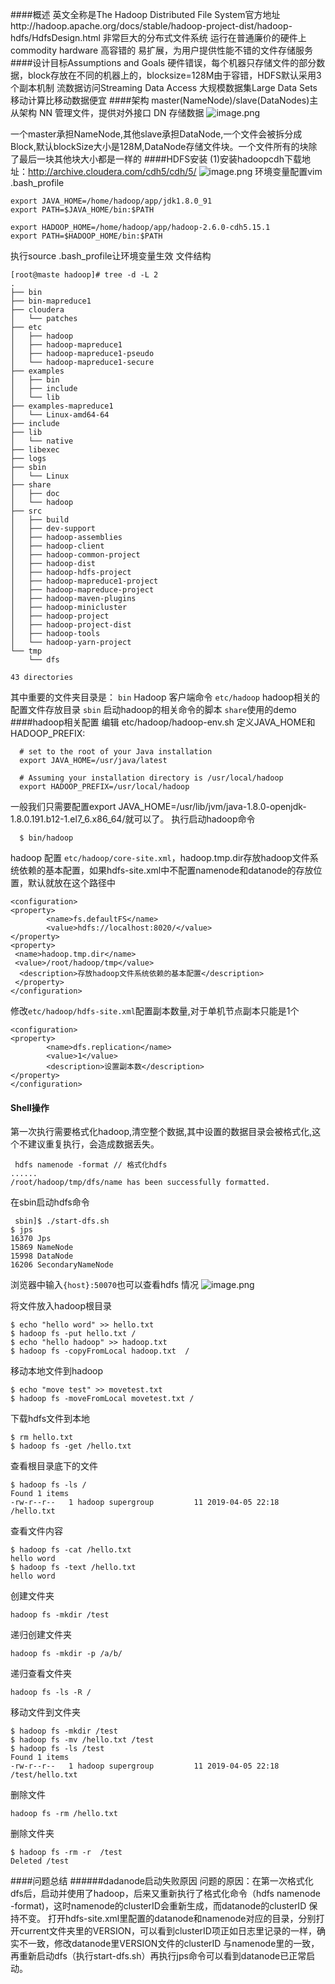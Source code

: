 ####概述
英文全称是The Hadoop Distributed File System官方地址http://hadoop.apache.org/docs/stable/hadoop-project-dist/hadoop-hdfs/HdfsDesign.html
非常巨大的分布式文件系统
运行在普通廉价的硬件上commodity hardware
高容错的
易扩展，为用户提供性能不错的文件存储服务
####设计目标Assumptions and Goals
硬件错误，每个机器只存储文件的部分数据，block存放在不同的机器上的，blocksize=128M由于容错，HDFS默认采用3个副本机制
流数据访问Streaming Data Access
大规模数据集Large Data Sets
移动计算比移动数据便宜
####架构
master(NameNode)/slave(DataNodes)主从架构
NN 管理文件，提供对外接口
DN 存储数据
![image.png](https://upload-images.jianshu.io/upload_images/143845-364cd4ae337a3190.png?imageMogr2/auto-orient/strip%7CimageView2/2/w/1240)

一个master承担NameNode,其他slave承担DataNode,一个文件会被拆分成Block,默认blockSize大小是128M,DataNode存储文件块。一个文件所有的块除了最后一块其他块大小都是一样的
####HDFS安装
(1)安装hadoopcdh下载地址：http://archive.cloudera.com/cdh5/cdh/5/
![image.png](https://upload-images.jianshu.io/upload_images/143845-2c680c85b2a1e351.png?imageMogr2/auto-orient/strip%7CimageView2/2/w/1240)
环境变量配置vim .bash_profile
```
export JAVA_HOME=/home/hadoop/app/jdk1.8.0_91
export PATH=$JAVA_HOME/bin:$PATH

export HADOOP_HOME=/home/hadoop/app/hadoop-2.6.0-cdh5.15.1
export PATH=$HADOOP_HOME/bin:$PATH
```
执行source .bash_profile让环境变量生效
文件结构
```
[root@maste hadoop]# tree -d -L 2
.
├── bin
├── bin-mapreduce1
├── cloudera
│   └── patches
├── etc
│   ├── hadoop
│   ├── hadoop-mapreduce1
│   ├── hadoop-mapreduce1-pseudo
│   └── hadoop-mapreduce1-secure
├── examples
│   ├── bin
│   ├── include
│   └── lib
├── examples-mapreduce1
│   └── Linux-amd64-64
├── include
├── lib
│   └── native
├── libexec
├── logs
├── sbin
│   └── Linux
├── share
│   ├── doc
│   └── hadoop
├── src
│   ├── build
│   ├── dev-support
│   ├── hadoop-assemblies
│   ├── hadoop-client
│   ├── hadoop-common-project
│   ├── hadoop-dist
│   ├── hadoop-hdfs-project
│   ├── hadoop-mapreduce1-project
│   ├── hadoop-mapreduce-project
│   ├── hadoop-maven-plugins
│   ├── hadoop-minicluster
│   ├── hadoop-project
│   ├── hadoop-project-dist
│   ├── hadoop-tools
│   └── hadoop-yarn-project
└── tmp
    └── dfs

43 directories
```
其中重要的文件夹目录是：
`bin` Hadoop 客户端命令
`etc/hadoop` hadoop相关的配置文件存放目录
`sbin` 启动hadoop的相关命令的脚本
`share`使用的demo
####hadoop相关配置
编辑 etc/hadoop/hadoop-env.sh 定义JAVA_HOME和HADOOP_PREFIX:
```
  # set to the root of your Java installation
  export JAVA_HOME=/usr/java/latest

  # Assuming your installation directory is /usr/local/hadoop
  export HADOOP_PREFIX=/usr/local/hadoop
```
一般我们只需要配置export JAVA_HOME=/usr/lib/jvm/java-1.8.0-openjdk-1.8.0.191.b12-1.el7_6.x86_64/就可以了。
执行启动hadoop命令
```
  $ bin/hadoop
```
hadoop 配置
`etc/hadoop/core-site.xml`，hadoop.tmp.dir存放hadoop文件系统依赖的基本配置，如果hdfs-site.xml中不配置namenode和datanode的存放位置，默认就放在这个路径中
```
<configuration>
<property>
        <name>fs.defaultFS</name>
        <value>hdfs://localhost:8020/</value>
</property>
<property>
 <name>hadoop.tmp.dir</name>
 <value>/root/hadoop/tmp</value>
  <description>存放hadoop文件系统依赖的基本配置</description>
 </property>
</configuration>
```
修改`etc/hadoop/hdfs-site.xml`配置副本数量,对于单机节点副本只能是1个
```
<configuration>
<property>
        <name>dfs.replication</name>
        <value>1</value>
        <description>设置副本数</description>
</property>
</configuration>
```
#### Shell操作
第一次执行需要格式化hadoop,清空整个数据,其中设置的数据目录会被格式化,这个不建议重复执行，会造成数据丢失。
```
 hdfs namenode -format // 格式化hdfs
......
/root/hadoop/tmp/dfs/name has been successfully formatted.
```
在sbin启动hdfs命令
```
 sbin]$ ./start-dfs.sh
$ jps
16370 Jps
15869 NameNode
15998 DataNode
16206 SecondaryNameNode
```
浏览器中输入`{host}:50070`也可以查看hdfs 情况
![image.png](https://upload-images.jianshu.io/upload_images/143845-7f282e8cd2246395.png?imageMogr2/auto-orient/strip%7CimageView2/2/w/1240)


将文件放入hadoop根目录
```
$ echo "hello word" >> hello.txt
$ hadoop fs -put hello.txt /
$ echo "hello hadoop" >> hadoop.txt
$ hadoop fs -copyFromLocal hadoop.txt  /
```
移动本地文件到hadoop
```
$ echo "move test" >> movetest.txt
$ hadoop fs -moveFromLocal movetest.txt /
```
下载hdfs文件到本地
```
$ rm hello.txt
$ hadoop fs -get /hello.txt
```
查看根目录底下的文件
```
$ hadoop fs -ls /
Found 1 items
-rw-r--r--   1 hadoop supergroup         11 2019-04-05 22:18 /hello.txt
```
查看文件内容
```
$ hadoop fs -cat /hello.txt
hello word
$ hadoop fs -text /hello.txt
hello word
```
创建文件夹
```
hadoop fs -mkdir /test
```
递归创建文件夹
```
hadoop fs -mkdir -p /a/b/
```
递归查看文件夹
```
hadoop fs -ls -R /
```
移动文件到文件夹
```
$ hadoop fs -mkdir /test
$ hadoop fs -mv /hello.txt /test
$ hadoop fs -ls /test
Found 1 items
-rw-r--r--   1 hadoop supergroup         11 2019-04-05 22:18 /test/hello.txt
```
删除文件
```
hadoop fs -rm /hello.txt
```
删除文件夹
```
$ hadoop fs -rm -r  /test
Deleted /test
```
####问题总结
######dadanode启动失败原因
问题的原因：在第一次格式化dfs后，启动并使用了hadoop，后来又重新执行了格式化命令（hdfs namenode -format)，这时namenode的clusterID会重新生成，而datanode的clusterID 保持不变。
打开hdfs-site.xml里配置的datanode和namenode对应的目录，分别打开current文件夹里的VERSION，可以看到clusterID项正如日志里记录的一样，确实不一致，修改datanode里VERSION文件的clusterID 与namenode里的一致，再重新启动dfs（执行start-dfs.sh）再执行jps命令可以看到datanode已正常启动。
